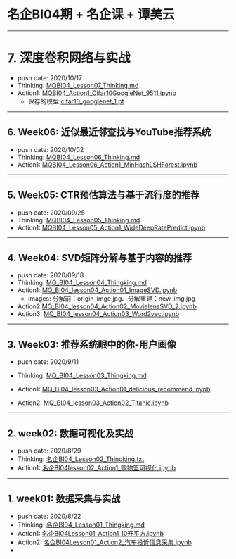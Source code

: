# 名企BI04期 + 名企课 + 谭美云

---

# 7. 深度卷积网络与实战

+ push date: 2020/10/17
+ Thinking: [MQBI04_Lesson07_Thinking.md](./MQBI04_Lesson07_Thinking.md)
+ Action1: [MQBI04_Action1_Cifar10GoogleNet_9511.ipynb](./MQBI04_Action1_Cifar10GoogleNet_9511.ipynb)
  + 保存的模型:[cifar10_googlenet_1.pt](./cifar10_googlenet_1.pt)


---

## 6. Week06: 近似最近邻查找与YouTube推荐系统

+ push date: 2020/10/02
+ Thinking: [MQBI04_Lesson06_Thinking.md](./MQBI04_Lesson06_Thinking.md)
+ Action1: [MQBI04_Lesson06_Action1_MinHashLSHForest.ipynb](./MQBI04_Lesson06_Action1_MinHashLSHForest.ipynb)

---

## 5. Week05: CTR预估算法与基于流行度的推荐

+ push date: 2020/09/25
+ Thinking: [MQBI04_Lesson05_Thinking.md](./MQBI04_Lesson05_Thinking.md)
+ Action1: [MQBI04_Lesson05_Action1_WideDeepRatePredict.ipynb](./MQBI04_Lesson05_Action1_WideDeepRatePredict.ipynb)

---
## 4. Week04: SVD矩阵分解与基于内容的推荐

+ push date: 2020/09/18
+ Thinking: [MQ_BI04_Lesson04_Thingking.md](./MQ_BI04_Lesson04_Thingking.md)
+ Action1: [MQ_BI04_lesson04_Action01_ImageSVD.ipynb](./MQ_BI04_lesson04_Action01_ImageSVD.ipynb)
  + images: 分解前：origin_imge.jpg、分解重建：new_img.jpg
+ Action2:[MQ_BI04_lesson04_Action02_MovielensSVD_2.ipynb](./MQ_BI04_lesson04_Action02_MovielensSVD_2.ipynb)
+ Action3: [MQ_BI04_lesson04_Action03_Word2vec.ipynb](./MQ_BI04_lesson04_Action03_Word2vec.ipynb)

---

## 3. Week03: 推荐系统眼中的你-用户画像

+ push date: 2020/9/11

+ Thinking: [MQ_BI04_Lesson03_Thingking.md](./MQ_BI04_Lesson03_Thingking.md)

+ Action1: [MQ_BI04_lesson03_Action01_delicious_recommend.ipynb](./MQ_BI04_lesson03_Action01_delicious_recommend.ipynb)

+ Action2: [MQ_BI04_lesson03_Action02_Titanic.ipynb](./MQ_BI04_lesson03_Action02_Titanic.ipynb)

---

## 2. week02: 数据可视化及实战

+ push date: 2020/8/29
+ Thinking: [名企BI04_Lesson02_Thingking.txt](./名企BI04_Lesson02_Thingking.txt)
+ Action1: [名企BI04lesson02_Action1_购物篮可视化.ipynb](./名企BI04lesson02_Action1_购物篮可视化.ipynb)

---

## 1. week01: 数据采集与实战

+ push date: 2020/8/22
+ Thinking: [名企BI04_Lesson01_Thingking.md](./名企BI04_Lesson01_Thingking.md)
+ Action1: [名企BI04Lesson01_Action1_10开平方.ipynb](./名企BI04Lesson01_Action1_10开平方.ipynb)
+ Action2: [名企BI04Lesson01_Action2_汽车投诉信息采集.ipynb](./名企BI04Lesson01_Action2_汽车投诉信息采集.ipynb)
+ 

